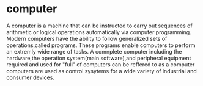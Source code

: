 # computer
A computer is a machine that can be instructed to carry out sequences of arithmetic or logical operations automatically via computer programming.
Modern computers have the ability to follow generalized sets of operations,called programs.
These programs enable computers to perform an extremly wide range of tasks.
A comnplete computer including the hardware,the operation system(main software),and peripheral equipment required and used for "full" of computers can be reffered to as a computer 
computers are used as control sysytems for a wide variety of industrial and consumer devices.

